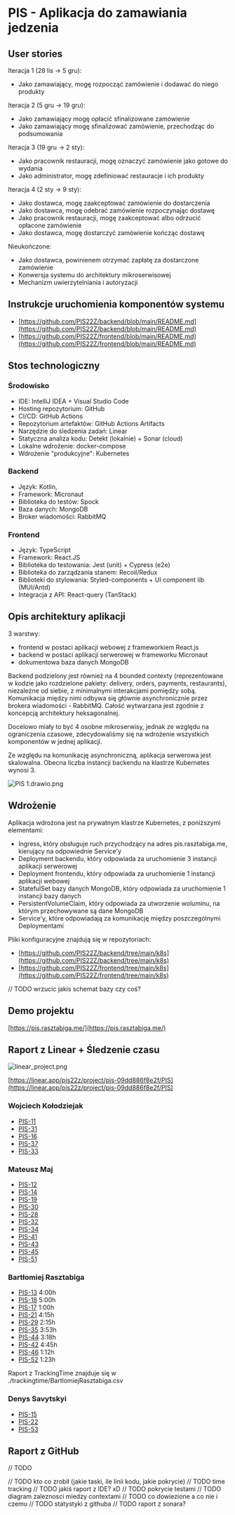 # PIS - Aplikacja do zamawiania jedzenia

## User stories

Iteracja 1 (28 lis -> 5 gru):
- Jako zamawiający, mogę rozpocząć zamówienie i dodawać do niego produkty

Iteracja 2 (5 gru -> 19 gru):
- Jako zamawiający mogę opłacić sfinalizowane zamówienie
- Jako zamawiający mogę sfinalizować zamówienie, przechodząc do podsumowania

Iteracja 3 (19 gru -> 2 sty):
- Jako pracownik restauracji, mogę oznaczyć zamówienie jako gotowe do wydania
- Jako administrator, mogę zdefiniować restauracje i ich produkty

Iteracja 4 (2 sty -> 9 sty):
- Jako dostawca, mogę zaakceptować zamówienie do dostarczenia
- Jako dostawca, mogę odebrać zamówienie rozpoczynając dostawę
- Jako pracownik restauracji, mogę zaakceptować albo odrzucić opłacone zamówienie
- Jako dostawca, mogę dostarczyć zamówienie kończąc dostawę

Nieukończone:
- Jako dostawca, powinienem otrzymać zapłatę za dostarczone zamówienie
- Konwersja systemu do architektury mikroserwisowej
- Mechanizm uwierzytelniania i autoryzacji

## Instrukcje uruchomienia komponentów systemu

- [https://github.com/PIS22Z/backend/blob/main/README.md](https://github.com/PIS22Z/backend/blob/main/README.md)
- [https://github.com/PIS22Z/frontend/blob/main/README.md](https://github.com/PIS22Z/frontend/blob/main/README.md)

## Stos technologiczny

### Środowisko

- IDE: IntelliJ IDEA + Visual Studio Code
- Hosting repozytorium: GitHub
- CI/CD: GitHub Actions
- Repozytorium artefaktów: GitHub Actions Artifacts
- Narzędzie do śledzenia zadań: Linear
- Statyczna analiza kodu: Detekt (lokalnie) + Sonar (cloud)
- Lokalne wdrożenie: docker-compose
- Wdrożenie "produkcyjne": Kubernetes

### Backend

- Język: Kotlin,
- Framework: Micronaut
- Biblioteka do testów: Spock
- Baza danych: MongoDB
- Broker wiadomości: RabbitMQ

### Frontend

- Język: TypeScript
- Framework: React.JS
- Biblioteka do testowania: Jest (unit) + Cypress (e2e)
- Biblioteka do zarządzania stanem: Recoil/Redux
- Biblioteki do stylowania: Styled-components + UI component lib (MUI/Antd)
- Integracja z API: React-query (TanStack)

## Opis architektury aplikacji

3 warstwy:
- frontend w postaci aplikacji webowej z frameworkiem React.js
- backend w postaci aplikacji serwerowej w frameworku Micronaut
- dokumentowa baza danych MongoDB

Backend podzielony jest również na 4 bounded contexty (reprezentowane w kodzie jako rozdzielone pakiety: delivery, orders, payments, restaurants), niezależne od siebie, z minimalnymi interakcjami pomiędzy sobą. Komunikacja między nimi odbywa się głównie asynchronicznie przez brokera wiadomości - RabbitMQ. Całość wytwarzana jest zgodnie z koncepcją architektury heksagonalnej.

Docelowo miały to być 4 osobne mikroserwisy, jednak ze względu na ograniczenia czasowe, zdecydowaliśmy się na wdrożenie wszystkich komponentów w jednej aplikacji.

Ze względu na komunikację asynchroniczną, aplikacja serwerowa jest skalowalna. Obecna liczba instancji backendu na klastrze Kubernetes wynosi 3.

![PIS 1.drawio.png](../PIS%201.drawio.png)

## Wdrożenie

Aplikacja wdrożona jest na prywatnym klastrze Kubernetes, z poniższymi elementami:
- Ingress, który obsługuje ruch przychodzący na adres pis.rasztabiga.me, kierujący na odpowiednie Service'y
- Deployment backendu, który odpowiada za uruchomienie 3 instancji aplikacji serwerowej
- Deployment frontendu, który odpowiada za uruchomienie 1 instancji aplikacji webowej
- StatefulSet bazy danych MongoDB, który odpowiada za uruchomienie 1 instancji bazy danych
- PersistentVolumeClaim, który odpowiada za utworzenie woluminu, na którym przechowywane są dane MongoDB
- Service'y, które odpowiadają za komunikację między poszczególnymi Deploymentami

Pliki konfiguracyjne znajdują się w repozytoriach:
- [https://github.com/PIS22Z/backend/tree/main/k8s](https://github.com/PIS22Z/backend/tree/main/k8s)
- [https://github.com/PIS22Z/frontend/tree/main/k8s](https://github.com/PIS22Z/frontend/tree/main/k8s)

// TODO wrzucic jakis schemat bazy czy coś?

## Demo projektu

[https://pis.rasztabiga.me/](https://pis.rasztabiga.me/)

## Raport z Linear + Śledzenie czasu

![linear_project.png](linear_project.png)

[https://linear.app/pis22z/project/pis-09dd886f8e2f/PIS](https://linear.app/pis22z/project/pis-09dd886f8e2f/PIS)

### Wojciech Kołodziejak
- [PIS-11](https://linear.app/pis22z/issue/PIS-11/przygotowac-liste-wymagan-funkcjonalnych-lub-userstories)
- [PIS-31](https://linear.app/pis22z/issue/PIS-31/be)
- [PIS-16](https://linear.app/pis22z/issue/PIS-16/dokonczyc-event-storming)
- [PIS-37](https://linear.app/pis22z/issue/PIS-37/be)
- [PIS-33](https://linear.app/pis22z/issue/PIS-33/be)

### Mateusz Maj
- [PIS-12](https://linear.app/pis22z/issue/PIS-12/[fe]-przygotowac-pipeline-cicd)
- [PIS-14](https://linear.app/pis22z/issue/PIS-14/spisac-stos-technologiczny-i-wybrane-narzedzia)
- [PIS-19](https://linear.app/pis22z/issue/PIS-19/opisac-szczegolowo-wybrany-stos-technologiczny-befe)
- [PIS-30](https://linear.app/pis22z/issue/PIS-30/fe)
- [PIS-28](https://linear.app/pis22z/issue/PIS-28/fe)
- [PIS-32](https://linear.app/pis22z/issue/PIS-32/fe)
- [PIS-34](https://linear.app/pis22z/issue/PIS-34/fe)
- [PIS-41](https://linear.app/pis22z/issue/PIS-41/fe)
- [PIS-43](https://linear.app/pis22z/issue/PIS-43/fe)
- [PIS-45](https://linear.app/pis22z/issue/PIS-45/fe)
- [PIS-51](https://linear.app/pis22z/issue/PIS-51/fe)

### Bartłomiej Rasztabiga
- [PIS-13](https://linear.app/pis22z/issue/PIS-13/[be]-przygotowac-pipeline-cicd) 4:00h
- [PIS-18](https://linear.app/pis22z/issue/PIS-18/spisac-liste-zadan-do-zrobienia-w-postaci-user-stories) 5:00h
- [PIS-17](https://linear.app/pis22z/issue/PIS-17/znalezc-narzedzie-do-sledzenia-czasu-poswieconego-nad-zadaniami) 1:00h
- [PIS-21](https://linear.app/pis22z/issue/PIS-21/stworzyc-raportprezentacje-np-pptx-pod-etap-2) 4:15h
- [PIS-29](https://linear.app/pis22z/issue/PIS-29/be) 2:15h
- [PIS-35](https://linear.app/pis22z/issue/PIS-35/be) 3:53h
- [PIS-44](https://linear.app/pis22z/issue/PIS-44/be) 3:18h
- [PIS-42](https://linear.app/pis22z/issue/PIS-42/be) 4:45h
- [PIS-46](https://linear.app/pis22z/issue/PIS-46/be) 1:12h
- [PIS-52](https://linear.app/pis22z/issue/PIS-52/be) 1:23h

Raport z TrackingTime znajduje się w ./trackingtime/BartlomiejRasztabiga.csv

### Denys Savytskyi
- [PIS-15](https://linear.app/pis22z/issue/PIS-15/skonfigurowac-branch-protection-na-repozytoriach)
- [PIS-22](https://linear.app/pis22z/issue/PIS-22/dodac-instrukcje-budowania-projektow)
- [PIS-53](https://linear.app/pis22z/issue/PIS-53/dodac-testy-e2e-w-aplikacji-frontendowe)

## Raport z GitHub

// TODO


// TODO kto co zrobił (jakie taski, ile linii kodu, jakie pokrycie)
// TODO time tracking
// TODO jakiś raport z IDE? xD
// TODO pokrycie testami
// TODO diagram zaleznosci miedzy contextami
// TODO co dowiezione a co nie i czemu
// TODO statystyki z githuba
// TODO raport z sonara?

